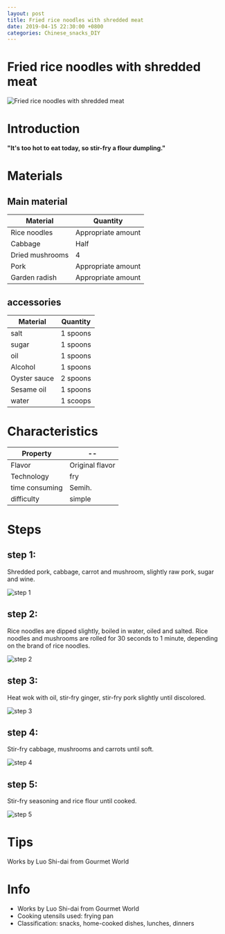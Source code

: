 ```yaml
---
layout: post
title: Fried rice noodles with shredded meat
date: 2019-04-15 22:30:00 +0800
categories: Chinese_snacks_DIY
---
```


# Fried rice noodles with shredded meat

![Fried rice noodles with shredded meat]({{site.baseurl}}/img/452620/452620.jpg)

# Introduction

**"It's too hot to eat today, so stir-fry a flour dumpling."**

# Materials


## Main material

Material|Quantity
--|--
Rice noodles|Appropriate amount
Cabbage|Half
Dried mushrooms|4
Pork|Appropriate amount
Garden radish|Appropriate amount

## accessories

Material|Quantity
--|--
salt|1 spoons
sugar|1 spoons
oil|1 spoons
Alcohol|1 spoons
Oyster sauce|2 spoons
Sesame oil|1 spoons
water|1 scoops

# Characteristics

Property|--
--|--
Flavor|Original flavor
Technology|fry
time consuming|Semih.
difficulty|simple

# Steps

## step 1:

Shredded pork, cabbage, carrot and mushroom, slightly raw pork, sugar and wine.

![step 1]({{site.baseurl}}/img/452620/1.jpg)

## step 2:

Rice noodles are dipped slightly, boiled in water, oiled and salted. Rice noodles and mushrooms are rolled for 30 seconds to 1 minute, depending on the brand of rice noodles.

![step 2]({{site.baseurl}}/img/452620/2.jpg)

## step 3:

Heat wok with oil, stir-fry ginger, stir-fry pork slightly until discolored.

![step 3]({{site.baseurl}}/img/452620/3.jpg)

## step 4:

Stir-fry cabbage, mushrooms and carrots until soft.

![step 4]({{site.baseurl}}/img/452620/4.jpg)

## step 5:

Stir-fry seasoning and rice flour until cooked.

![step 5]({{site.baseurl}}/img/452620/5.jpg)

# Tips

Works by Luo Shi-dai from Gourmet World

# Info

- Works by Luo Shi-dai from Gourmet World
- Cooking utensils used: frying pan
- Classification: snacks, home-cooked dishes, lunches, dinners